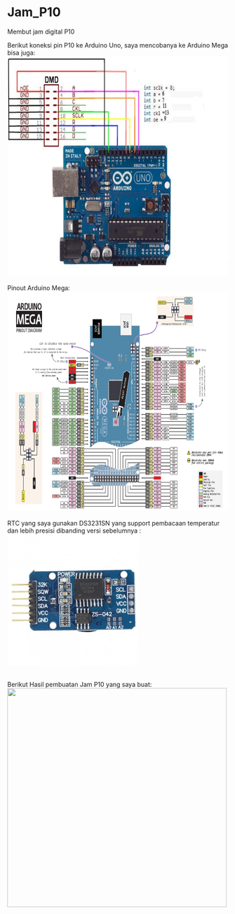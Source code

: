 # Jam_P10
Membut jam digital P10

Berikut koneksi pin P10 ke Arduino Uno, saya mencobanya ke Arduino Mega bisa juga:
<img src="JD_P10/p10 to UNO.jpg" width="700" height="500"> <br><br>
Pinout Arduino Mega: <br>
<img src="JD_P10/pinout Mega.png" width="700" height="500"> <br><br>
RTC yang saya gunakan DS3231SN yang support pembacaan temperatur dan lebih presisi dibanding versi sebelumnya : <br>
<img src="JD_P10/rtc.jpg" width="300" height="300"> <br><br>

Berikut Hasil pembuatan Jam P10 yang saya buat: <br>
<img src="" width="500" height="500"> <br><br>
